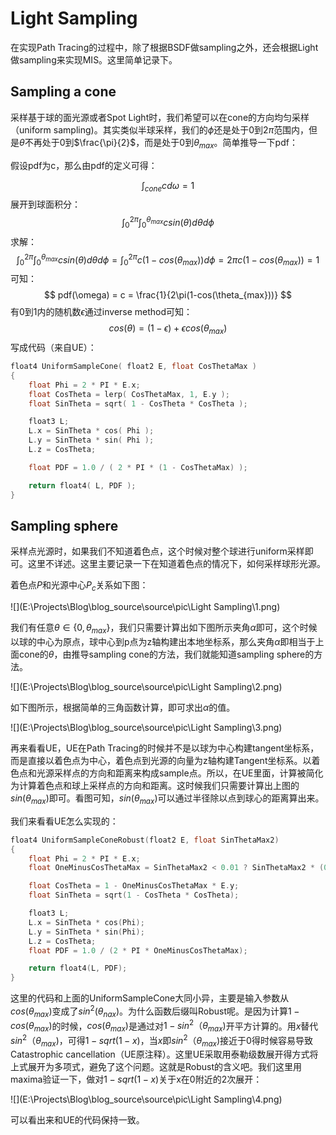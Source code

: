 # Light Sampling

在实现Path Tracing的过程中，除了根据BSDF做sampling之外，还会根据Light做sampling来实现MIS。这里简单记录下。

## Sampling a cone

采样基于球的面光源或者Spot Light时，我们希望可以在cone的方向均匀采样（uniform sampling)。其实类似半球采样，我们的$\phi$还是处于$0$到$2\pi$范围内，但是$\theta$不再处于$0$到$\frac{\pi}{2}$，而是处于$0$到$\theta_{max}$。简单推导一下pdf：

假设pdf为c，那么由pdf的定义可得：

$$
\int_{cone}cd\omega=1
$$
展开到球面积分：
$$
\int_{0}^{2\pi}\int_{0}^{\theta_{max}}csin(\theta)d\theta d\phi
$$
求解：
$$
\int_{0}^{2\pi}\int_{0}^{\theta_{max}}csin(\theta)d\theta d\phi
= \int_{0}^{2\pi}c(1-cos(\theta_{max}))d\phi
=2\pi c(1-cos(\theta_{max}))
= 1
$$
可知：
$$
pdf(\omega) = c = \frac{1}{2\pi(1-cos(\theta_{max}))}
$$
有0到1内的随机数$\epsilon$通过inverse method可知：
$$
cos(\theta) = (1 - \epsilon) + \epsilon cos(\theta_{max})
$$
写成代码（来自UE）：

```c++
float4 UniformSampleCone( float2 E, float CosThetaMax )
{
	float Phi = 2 * PI * E.x;
	float CosTheta = lerp( CosThetaMax, 1, E.y );
	float SinTheta = sqrt( 1 - CosTheta * CosTheta );

	float3 L;
	L.x = SinTheta * cos( Phi );
	L.y = SinTheta * sin( Phi );
	L.z = CosTheta;

	float PDF = 1.0 / ( 2 * PI * (1 - CosThetaMax) );

	return float4( L, PDF );
}
```

## Sampling sphere

采样点光源时，如果我们不知道着色点，这个时候对整个球进行uniform采样即可。这里不详述。这里主要记录一下在知道着色点的情况下，如何采样球形光源。

着色点$P$和光源中心$P_{c}$关系如下图：

![](E:\Projects\Blog\blog_source\source\pic\Light Sampling\1.png)

我们有任意$\theta \in \{0, \theta_{max}\}$，我们只需要计算出如下图所示夹角$\alpha$即可，这个时候以球的中心为原点，球中心到p点为z轴构建出本地坐标系，那么夹角$\alpha$即相当于上面cone的$\theta$，由推导sampling cone的方法，我们就能知道sampling sphere的方法。

![](E:\Projects\Blog\blog_source\source\pic\Light Sampling\2.png)

如下图所示，根据简单的三角函数计算，即可求出$\alpha$的值。

![](E:\Projects\Blog\blog_source\source\pic\Light Sampling\3.png)

再来看看UE，UE在Path Tracing的时候并不是以球为中心构建tangent坐标系，而是直接以着色点为中心，着色点到光源的向量为z轴构建Tangent坐标系。以着色点和光源采样点的方向和距离来构成sample点。所以，在UE里面，计算被简化为计算着色点和球上采样点的方向和距离。这时候我们只需要计算出上图的$sin(\theta_{max})$即可。看图可知，$sin(\theta_{max})$可以通过半径除以点到球心的距离算出来。

我们来看看UE怎么实现的：

```c++
float4 UniformSampleConeRobust(float2 E, float SinThetaMax2)
{
	float Phi = 2 * PI * E.x;
	float OneMinusCosThetaMax = SinThetaMax2 < 0.01 ? SinThetaMax2 * (0.5 + 0.125 * SinThetaMax2) : 1 - sqrt(1 - SinThetaMax2);

	float CosTheta = 1 - OneMinusCosThetaMax * E.y;
	float SinTheta = sqrt(1 - CosTheta * CosTheta);

	float3 L;
	L.x = SinTheta * cos(Phi);
	L.y = SinTheta * sin(Phi);
	L.z = CosTheta;
	float PDF = 1.0 / (2 * PI * OneMinusCosThetaMax);

	return float4(L, PDF);
}
```

这里的代码和上面的UniformSampleCone大同小异，主要是输入参数从$cos(\theta_{max})$变成了$sin^{2}(\theta_{nax})$。为什么函数后缀叫Robust呢。是因为计算$1-cos(\theta_{max})$的时候，$cos(\theta_{max})$是通过对$1-sin^{2}（{\theta_{max})}$开平方计算的。用$x$替代$sin^{2}（{\theta_{max})}$，可得$1-sqrt(1-x)$，当$x$即$sin^{2}（{\theta_{max})}$接近于0得时候容易导致Catastrophic cancellation（UE原注释）。这里UE采取用泰勒级数展开得方式将上式展开为多项式，避免了这个问题。这就是Robust的含义吧。我们这里用maxima验证一下，做对$1-sqrt(1-x)$关于x在0附近的2次展开：

![](E:\Projects\Blog\blog_source\source\pic\Light Sampling\4.png)

可以看出来和UE的代码保持一致。


